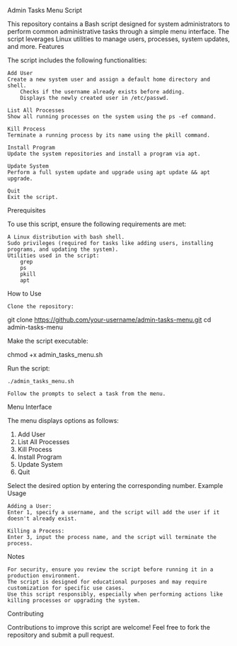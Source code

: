 Admin Tasks Menu Script

This repository contains a Bash script designed for system administrators to perform common administrative tasks through a simple menu interface. The script leverages Linux utilities to manage users, processes, system updates, and more.
Features

The script includes the following functionalities:

    Add User
    Create a new system user and assign a default home directory and shell.
        Checks if the username already exists before adding.
        Displays the newly created user in /etc/passwd.

    List All Processes
    Show all running processes on the system using the ps -ef command.

    Kill Process
    Terminate a running process by its name using the pkill command.

    Install Program
    Update the system repositories and install a program via apt.

    Update System
    Perform a full system update and upgrade using apt update && apt upgrade.

    Quit
    Exit the script.

Prerequisites

To use this script, ensure the following requirements are met:

    A Linux distribution with bash shell.
    Sudo privileges (required for tasks like adding users, installing programs, and updating the system).
    Utilities used in the script:
        grep
        ps
        pkill
        apt

How to Use

    Clone the repository:

git clone https://github.com/your-username/admin-tasks-menu.git
cd admin-tasks-menu

Make the script executable:

chmod +x admin_tasks_menu.sh

Run the script:

    ./admin_tasks_menu.sh

    Follow the prompts to select a task from the menu.

Menu Interface

The menu displays options as follows:

1) Add User
2) List All Processes
3) Kill Process
4) Install Program
5) Update System
6) Quit

Select the desired option by entering the corresponding number.
Example Usage

    Adding a User:
    Enter 1, specify a username, and the script will add the user if it doesn't already exist.

    Killing a Process:
    Enter 3, input the process name, and the script will terminate the process.

Notes

    For security, ensure you review the script before running it in a production environment.
    The script is designed for educational purposes and may require customization for specific use cases.
    Use this script responsibly, especially when performing actions like killing processes or upgrading the system.

Contributing

Contributions to improve this script are welcome! Feel free to fork the repository and submit a pull request.
